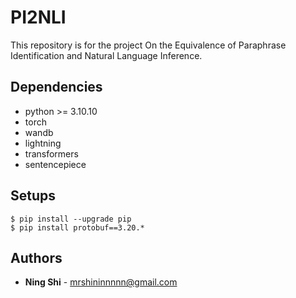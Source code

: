 # PI2NLI
This repository is for the project On the Equivalence of Paraphrase Identification and Natural Language Inference.

## Dependencies
+ python >= 3.10.10
+ torch
+ wandb
+ lightning
+ transformers
+ sentencepiece

## Setups
```
$ pip install --upgrade pip
$ pip install protobuf==3.20.*
```

## Authors
* **Ning Shi** - mrshininnnnn@gmail.com